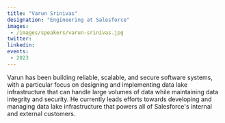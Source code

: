 ```yaml
---
title: "Varun Srinivas"
designation: "Engineering at Salesforce"
images:
 - /images/speakers/varun-srinivas.jpg
twitter: 
linkedin: 
events:
 - 2023
---
```


Varun has been building reliable, scalable, and secure software systems, with a particular focus on designing and implementing data lake infrastructure that can handle large volumes of data while maintaining data integrity and security. He currently leads efforts towards developing and managing data lake infrastructure that powers all of Salesforce's internal and external customers.